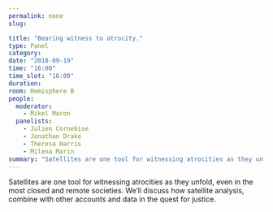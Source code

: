 ```yaml
---
permalink: none
slug:

title: "Bearing witness to atrocity."
type: Panel
category:
date: "2018-09-19"
time: "16:00"
time_slot: "16:00"
duration:
room: Hemisphere B
people:
  moderator:
    - Mikel Maron
  panelists:
    - Julien Cornebise
    - Jonathan Drake
    - Theresa Harris
    - Milena Marin
summary: "Satellites are one tool for witnessing atrocities as they unfold, even in the most closed and remote societies. We’ll discuss how satellite analysis, combine with other accounts and data in the quest for justice."
---
```

Satellites are one tool for witnessing atrocities as they unfold, even in the most closed and remote societies. We’ll discuss how satellite analysis, combine with other accounts and data in the quest for justice.
